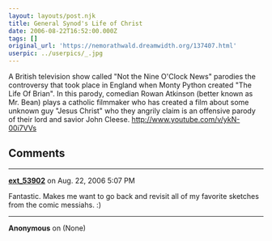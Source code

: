 ```yaml
---
layout: layouts/post.njk
title: General Synod's Life of Christ
date: 2006-08-22T16:52:00.000Z
tags: []
original_url: 'https://nemorathwald.dreamwidth.org/137407.html'
userpic: ../userpics/_.jpg
---
```

A British television show called "Not the Nine O'Clock News" parodies the controversy that took place in England when Monty Python created "The Life Of Brian". In this parody, comedian Rowan Atkinson (better known as Mr. Bean) plays a catholic filmmaker who has created a film about some unknown guy "Jesus Christ" who they angrily claim is an offensive parody of their lord and savior John Cleese. http://www.youtube.com/v/ykN-00i7VVs

## Comments

---

**[ext_53902](https://www.dreamwidth.org/users/ext_53902)** on Aug. 22, 2006 5:07 PM

Fantastic. Makes me want to go back and revisit all of my favorite sketches from the comic messiahs. :)

---

**Anonymous** on (None)

